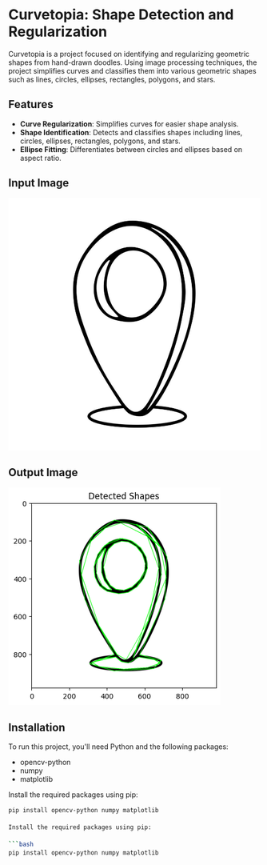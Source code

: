 # Curvetopia: Shape Detection and Regularization

Curvetopia is a project focused on identifying and regularizing geometric shapes from hand-drawn doodles. Using image processing techniques, the project simplifies curves and classifies them into various geometric shapes such as lines, circles, ellipses, rectangles, polygons, and stars.

## Features

- **Curve Regularization**: Simplifies curves for easier shape analysis.
- **Shape Identification**: Detects and classifies shapes including lines, circles, ellipses, rectangles, polygons, and stars.
- **Ellipse Fitting**: Differentiates between circles and ellipses based on aspect ratio.

## Input Image
![location-pin-pointer-doodle-illustration-isolated-on-white-free-vector](location-pin-pointer-doodle-illustration-isolated-on-white-free-vector.jpg)

## Output Image
![downloadoutput.png](downloadoutput.png)

## Installation

To run this project, you'll need Python and the following packages:

- opencv-python
- numpy
- matplotlib

Install the required packages using pip:

```bash
pip install opencv-python numpy matplotlib

Install the required packages using pip:

```bash
pip install opencv-python numpy matplotlib
